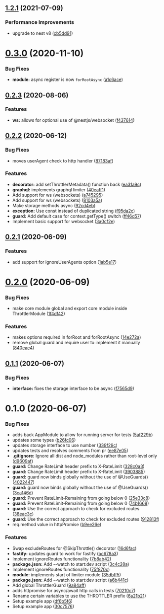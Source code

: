 ## [1.2.1](https://github.com/nestjs/throttler/compare/v1.2.0...v1.2.1) (2021-07-09)

### Performance Improvements

- upgrade to nest v8 ([cb5dd91](https://github.com/nestjs/throttler/commit/cb5dd913e9fcc482cd74f2d49085b98dac630215))

# [0.3.0](https://github.com/jmcdo29/nestjs-throttler/compare/0.2.3...0.3.0) (2020-11-10)

### Bug Fixes

- **module:** async register is now `forRootAsync` ([a1c6ace](https://github.com/jmcdo29/nestjs-throttler/commit/a1c6acef472e9d2368f2139e6b789ef184a7d952))

## [0.2.3](https://github.com/jmcdo29/nestjs-throttler/compare/0.2.2...0.2.3) (2020-08-06)

### Features

- **ws:** allows for optional use of @nestjs/websocket ([f437614](https://github.com/jmcdo29/nestjs-throttler/commit/f437614cab5aebfdfdb4d5884f45b58b16d5a140))

## [0.2.2](https://github.com/jmcdo29/nestjs-throttler/compare/0.2.1...0.2.2) (2020-06-12)

### Bug Fixes

- moves userAgent check to http handler ([87183af](https://github.com/jmcdo29/nestjs-throttler/commit/87183af8fc189d7d5c8237832089138a0b40589b))

### Features

- **decorator:** add setThrottlerMetadata() function back ([ea31a9c](https://github.com/jmcdo29/nestjs-throttler/commit/ea31a9c86b82550e2d43f3433ec618785cf2b34a))
- **graphql:** implements graphql limiter ([40eaff1](https://github.com/jmcdo29/nestjs-throttler/commit/40eaff16dae5c0279001e56ff64a2b540d82a3c7))
- Add support for ws (websockets) ([a745295](https://github.com/jmcdo29/nestjs-throttler/commit/a74529517f989c43d77c9a63712e82244ebeefcd))
- Add support for ws (websockets) ([8103a5a](https://github.com/jmcdo29/nestjs-throttler/commit/8103a5a11c1916f05f8c44e302ba93a98d7cb77d))
- Make storage methods async ([92cd4eb](https://github.com/jmcdo29/nestjs-throttler/commit/92cd4ebf507b3bed4efbaeb7bb47bd1738a62dc3))
- **exception:** Use const instead of duplicated string ([f95da2c](https://github.com/jmcdo29/nestjs-throttler/commit/f95da2c4fc787c7c5e525672d668745bc1f2301d))
- **guard:** Add default case for context.getType() switch ([ff46d57](https://github.com/jmcdo29/nestjs-throttler/commit/ff46d57508c4b446918ccd75f704d0eed1ae352f))
- Implement basic support for websocket ([3a0cf2e](https://github.com/jmcdo29/nestjs-throttler/commit/3a0cf2ed70c7abbe02e9d96f26ab2c81b3c7bb2f))

## [0.2.1](https://github.com/jmcdo29/nestjs-throttler/compare/0.2.0...0.2.1) (2020-06-09)

### Features

- add support for ignoreUserAgents option ([1ab5e17](https://github.com/jmcdo29/nestjs-throttler/commit/1ab5e17a25a95ec14910e199726eac07f66f4475))

# [0.2.0](https://github.com/jmcdo29/nestjs-throttler/compare/0.1.1...0.2.0) (2020-06-09)

### Bug Fixes

- make core module global and export core module inside ThrottlerModule ([1f4df42](https://github.com/jmcdo29/nestjs-throttler/commit/1f4df42a5fc9a6f75c398bbb6a3f9ebaec6bc80f))

### Features

- makes options required in forRoot and forRootAsync ([14e272a](https://github.com/jmcdo29/nestjs-throttler/commit/14e272a842a90db93dd9e8c60c936fbcf0bcd3b7))
- remove global guard and require user to implement it manually ([840eae4](https://github.com/jmcdo29/nestjs-throttler/commit/840eae4643867390bc598937b20e132257e9b018))

## [0.1.1](https://github.com/jmcdo29/nestjs-throttler/compare/0.1.0...0.1.1) (2020-06-07)

### Bug Fixes

- **interface:** fixes the storage interface to be async ([f7565d9](https://github.com/jmcdo29/nestjs-throttler/commit/f7565d9029baf4d7687f0913046f555d17cde44b))

# 0.1.0 (2020-06-07)

### Bug Fixes

- adds back AppModule to allow for running server for tests ([5af229b](https://github.com/jmcdo29/nestjs-throttler/commit/5af229ba69527daf3662b1899ed985fa9404251b))
- updates some types ([b26fc06](https://github.com/jmcdo29/nestjs-throttler/commit/b26fc06841a430e5728cde6276515130b89a7289))
- updates storage interface to use number ([339f29c](https://github.com/jmcdo29/nestjs-throttler/commit/339f29c12b4720a7376ec042988f73460172b32e))
- updates tests and resolves comments from pr ([ee87e05](https://github.com/jmcdo29/nestjs-throttler/commit/ee87e05e2f5eb61b00b423d6394be9a131f84f8a))
- **.gitignore:** Ignore all dist and node_modules rather than root-level only ([d9609af](https://github.com/jmcdo29/nestjs-throttler/commit/d9609afb9cf3561b84082ac9a3e2e26ddcbb2117))
- **guard:** Change RateLimit header prefix to X-RateLimit ([328c0a3](https://github.com/jmcdo29/nestjs-throttler/commit/328c0a3c1009fdc65820125c2145de65aebd3fee))
- **guard:** Change RateLimit header prefix to X-RateLimit ([3903885](https://github.com/jmcdo29/nestjs-throttler/commit/3903885df9eaac0d966c5b8207fae26b62f337f3))
- **guard:** guard now binds globally without the use of @UseGuards() ([4022447](https://github.com/jmcdo29/nestjs-throttler/commit/40224475d27f1ec0cf792225bbc18df33ab14cc2))
- **guard:** guard now binds globally without the use of @UseGuards() ([3ca146d](https://github.com/jmcdo29/nestjs-throttler/commit/3ca146d41afa71e3c68b73d8706e7431f929a85a))
- **guard:** Prevent RateLimit-Remaining from going below 0 ([25e33c8](https://github.com/jmcdo29/nestjs-throttler/commit/25e33c882007892a3285c92449aa5bc0840a8909))
- **guard:** Prevent RateLimit-Remaining from going below 0 ([74b1668](https://github.com/jmcdo29/nestjs-throttler/commit/74b166888ab283281a964d6c64b94224e2f96ba4))
- **guard:** Use the correct approach to check for excluded routes ([38eac3c](https://github.com/jmcdo29/nestjs-throttler/commit/38eac3ca3bdad0b4b266587bc4b0287f3f69f640))
- **guard:** Use the correct approach to check for excluded routes ([912813f](https://github.com/jmcdo29/nestjs-throttler/commit/912813f49cc98e8fbd2643650d22ea8cc88c77ae))
- req.method value in httpPromise ([b9ee26e](https://github.com/jmcdo29/nestjs-throttler/commit/b9ee26e5e888e4d4f220e91adc996ade764f7002))

### Features

- Swap excludeRoutes for @SkipThrottle() decorator ([16d6fac](https://github.com/jmcdo29/nestjs-throttler/commit/16d6facd5e8f648620fa47e372078db37472f619))
- **fastify:** updates guard to work for fastify ([bc678a3](https://github.com/jmcdo29/nestjs-throttler/commit/bc678a363c367d132a90a2a4282e3f033f526e00))
- Implement ignoreRoutes functionality ([7b8ab42](https://github.com/jmcdo29/nestjs-throttler/commit/7b8ab4273fffafc0dd0571393d8c0faf89afc42f))
- **package.json:** Add --watch to start:dev script ([3c4c28a](https://github.com/jmcdo29/nestjs-throttler/commit/3c4c28abbb324e064f65b284f1a99683cd02030b))
- Implement ignoreRoutes functionality ([75f870c](https://github.com/jmcdo29/nestjs-throttler/commit/75f870c5b49e4d22c70519d28f8efffc1da288eb))
- **module:** implements start of limiter module ([35dbff5](https://github.com/jmcdo29/nestjs-throttler/commit/35dbff5d30e7a1385a4f4cf688992017eb7e0566))
- **package.json:** Add --watch to start:dev script ([a6b441c](https://github.com/jmcdo29/nestjs-throttler/commit/a6b441cad221b7eee52be0ba81c66fca81853c4f))
- Add global ThrottlerGuard ([9a84aff](https://github.com/jmcdo29/nestjs-throttler/commit/9a84afff5d57a16731d021cb47d60c2b4d02eb02))
- adds httpromise for async/await http calls in tests ([70210c7](https://github.com/jmcdo29/nestjs-throttler/commit/70210c76173aabfd5f85f5a24e624e7c4c010ae2))
- Rename certain variables to use the THROTTLER prefix ([6a21b21](https://github.com/jmcdo29/nestjs-throttler/commit/6a21b216a2738aa470e2138d44053ba8413ce117))
- Setup example app ([df6b5f6](https://github.com/jmcdo29/nestjs-throttler/commit/df6b5f633ebbb4770d3eb9e72e8075cbe6b2f78a))
- Setup example app ([30c7576](https://github.com/jmcdo29/nestjs-throttler/commit/30c75764fd20f3afe7a3f7533a3f4f08d275a741))
